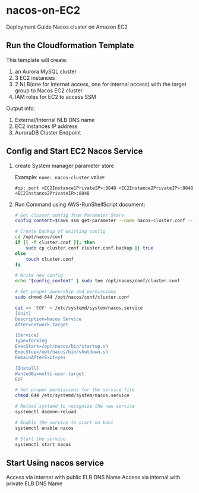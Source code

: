 # nacos-on-EC2

Deployment Guide Nacos cluster on Amazon EC2

## Run the Cloudformation Template

This template will create:

1. an Aurora MySQL cluster
2. 3 EC2 instances
3. 2 NLB(one for internet access, one for internal access) with the target group to Nacos EC2 cluster
4. IAM roles for EC2 to access SSM

Output info:

1. External/Internal NLB DNS name
2. EC2 instances IP address
3. AuroraDB Cluster Endpoint

## Config and Start EC2 Nacos Service

1. create System manager parameter store
    
    Example:
    `name: nacos-cluster`
    value:
    
    `#ip: port
    <EC2Instance1PrivateIP>:8848
    <EC2Instance2PrivateIP>:8848
    <EC2Instance2PrivateIP>:8848`
    
2. Run Command using AWS-RunShellScript document:
    
    ```bash
    # Get cluster config from Parameter Store
    config_content=$(aws ssm get-parameter --name nacos-cluster.conf --query Parameter.Value --output text --region cn-north-1)
    
    # Create backup of existing config
    cd /opt/nacos/conf
    if [[ -f cluster.conf ]]; then
        sudo cp cluster.conf cluster.conf.backup || true
    else
        touch cluster.conf
    fi
    
    # Write new config
    echo "$config_content" | sudo tee /opt/nacos/conf/cluster.conf
    
    # Set proper ownership and permissions
    sudo chmod 644 /opt/nacos/conf/cluster.conf
    
    cat << 'EOF' > /etc/systemd/system/nacos.service
    [Unit]
    Description=Nacos Service
    After=network.target
    
    [Service]
    Type=forking
    ExecStart=/opt/nacos/bin/startup.sh
    ExecStop=/opt/nacos/bin/shutdown.sh
    RemainAfterExit=yes
    
    [Install]
    WantedBy=multi-user.target
    EOF
    
    # Set proper permissions for the service file
    chmod 644 /etc/systemd/system/nacos.service
    
    # Reload systemd to recognize the new service
    systemctl daemon-reload
    
    # Enable the service to start on boot
    systemctl enable nacos
    
    # Start the service
    systemctl start nacos
    ```
    

## Start Using nacos service

Access via internet with public ELB DNS Name
Access via internal with private ELB DNS Name
